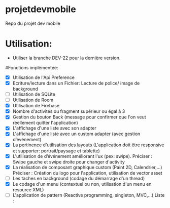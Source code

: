 # projetdevmobile
Repo du projet dev mobile

# Utilisation:
- Utiliser la branche DEV-22 pour la dernière version.


#Fonctions implémentée: 

- [X] Utilisation de l'Api Preference
- [X] Ecriture/lecture dans un Fichier: Lecture de police/ image de background
- [ ] Utilisation de SQLite
- [ ] Utilisation de Room
- [X] Utilisation de Firebase
- [X] Nombre d'activités ou fragment supérieur ou égal à 3
- [X] Gestion du bouton Back (message pour confirmer que l'on veut réellement quitter l'application)
- [X] L'affichage d'une liste avec son adapter
- [X] L'affichage d'une liste avec un custom adapter (avec gestion d’événement)
- [X] La pertinence d'utilisation des layouts (L'application doit être responsive et supporter: portrait/paysage et tablette)
- [X] L'utilisation de d’événement améliorant l'ux (pex: swipe). Préciser : Swipe gauche et swipe  droite pour changer d'activity
- [X] La réalisation de composant graphique custom (Paint 2D, Calendrier,...) Préciser : Création du logo pour l'application, utilisation de vector asset
- [ ] Les taches en background (codage du démarrage d'un thread)
- [X] Le codage d'un menu (contextuel ou non, utilisation d'un menu en resource XML)
- [ ] L'application de pattern (Reactive programming, singleton, MVC,...) Liste :

